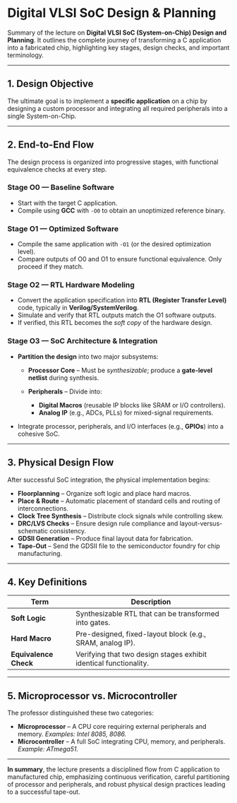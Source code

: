 # Digital VLSI SoC Design & Planning

Summary of the lecture on **Digital VLSI SoC (System-on-Chip) Design and Planning**. It outlines the complete journey of transforming a C application into a fabricated chip, highlighting key stages, design checks, and important terminology.

---

## 1. Design Objective

The ultimate goal is to implement a **specific application** on a chip by designing a custom processor and integrating all required peripherals into a single System-on-Chip.

---

## 2. End-to-End Flow

The design process is organized into progressive stages, with functional equivalence checks at every step.

### **Stage O0 — Baseline Software**

* Start with the target C application.
* Compile using **GCC** with `-O0` to obtain an unoptimized reference binary.

### **Stage O1 — Optimized Software**

* Compile the same application with `-O1` (or the desired optimization level).
* Compare outputs of O0 and O1 to ensure functional equivalence. Only proceed if they match.

### **Stage O2 — RTL Hardware Modeling**

* Convert the application specification into **RTL (Register Transfer Level)** code, typically in **Verilog/SystemVerilog**.
* Simulate and verify that RTL outputs match the O1 software outputs.
* If verified, this RTL becomes the *soft copy* of the hardware design.

### **Stage O3 — SoC Architecture & Integration**

* **Partition the design** into two major subsystems:

  * **Processor Core** – Must be *synthesizable*; produce a **gate-level netlist** during synthesis.
  * **Peripherals** – Divide into:

    * **Digital Macros** (reusable IP blocks like SRAM or I/O controllers).
    * **Analog IP** (e.g., ADCs, PLLs) for mixed-signal requirements.
* Integrate processor, peripherals, and I/O interfaces (e.g., **GPIOs**) into a cohesive SoC.

---

## 3. Physical Design Flow

After successful SoC integration, the physical implementation begins:

* **Floorplanning** – Organize soft logic and place hard macros.
* **Place & Route** – Automatic placement of standard cells and routing of interconnections.
* **Clock Tree Synthesis** – Distribute clock signals while controlling skew.
* **DRC/LVS Checks** – Ensure design rule compliance and layout-versus-schematic consistency.
* **GDSII Generation** – Produce final layout data for fabrication.
* **Tape-Out** – Send the GDSII file to the semiconductor foundry for chip manufacturing.

---

## 4. Key Definitions

| Term                  | Description                                                       |
| --------------------- | ----------------------------------------------------------------- |
| **Soft Logic**        | Synthesizable RTL that can be transformed into gates.             |
| **Hard Macro**        | Pre-designed, fixed-layout block (e.g., SRAM, analog IP).         |
| **Equivalence Check** | Verifying that two design stages exhibit identical functionality. |

---

## 5. Microprocessor vs. Microcontroller

The professor distinguished these two categories:

* **Microprocessor** – A CPU core requiring external peripherals and memory. *Examples: Intel 8085, 8086.*
* **Microcontroller** – A full SoC integrating CPU, memory, and peripherals. *Example: ATmega51.*
  
---

**In summary**, the lecture presents a disciplined flow from C application to manufactured chip, emphasizing continuous verification, careful partitioning of processor and peripherals, and robust physical design practices leading to a successful tape-out.
